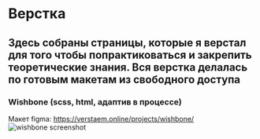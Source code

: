 # Верстка
Здесь собраны страницы, которые я верстал для того чтобы попрактиковаться и закрепить теоретические знания. 
Вся верстка делалась по готовым макетам из свободного доступа
---
### Wishbone (scss, html, адаптив в процессе)
Макет figma: https://verstaem.online/projects/wishbone/
![wishbone screenshot](./screenshots/Wishbone.png)